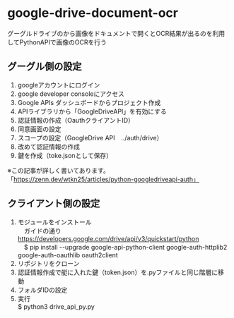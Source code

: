 # google-drive-document-ocr
グーグルドライブのから画像をドキュメントで開くとOCR結果が出るのを利用してPythonAPIで画像のOCRを行う


## グーグル側の設定
1. googleアカウントにログイン
2. google developer consoleにアクセス
3. Google APIs ダッシュボードからプロジェクト作成
4. APIライブラリから「GoogleDriveAPI」を有効にする
5. 認証情報の作成（OauthクライアントID）
6. 同意画面の設定
7. スコープの設定（GoogleDrive API　../auth/drive）
8. 改めて認証情報の作成
9. 鍵を作成（toke.jsonとして保存）

※この記事が詳しく書いてあります。<br>
「https://zenn.dev/wtkn25/articles/python-googledriveapi-auth」
<br>

## クライアント側の設定
1. モジュールをインストール<br>
　ガイドの通り　https://developers.google.com/drive/api/v3/quickstart/python<br>
　$ pip install --upgrade google-api-python-client google-auth-httplib2 google-auth-oauthlib oauth2client
2. リポジトリをクローン
3. 認証情報作成で艇に入れた鍵（token.json）を.pyファイルと同じ階層に移動
4. フォルダIDの設定
5. 実行<br>
   $ python3 drive_api_py.py
